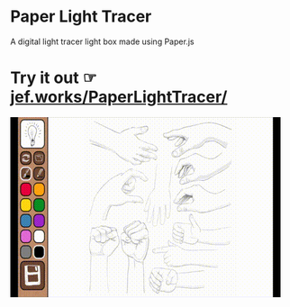# Paper Light Tracer
A digital light tracer light box made using Paper.js

# Try it out ☞ [jef.works/PaperLightTracer/](http://jef.works/PaperLightTracer/)

<img src="demo.gif">

